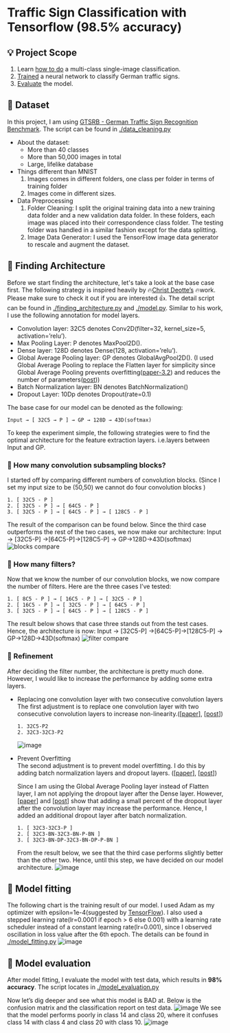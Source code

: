 # Traffic Sign Classification with Tensorflow (98.5% accuracy)
## :bulb: Project Scope
1. Learn [how to do](https://github.com/mike1393/traffic-sign-classification-tensorflow#mag_right-finding-architecture) a multi-class single-image classification.
2. [Trained](https://github.com/mike1393/traffic-sign-classification-tensorflow#speech_balloon-model-fitting) a neural network to classify German traffic signs.
3. [Evaluate](https://github.com/mike1393/traffic-sign-classification-tensorflow#speech_balloon-model-evaluation) the model.

## :open_file_folder: Dataset
In this project, I am using [GTSRB - German Traffic Sign Recognition Benchmark](https://www.kaggle.com/datasets/meowmeowmeowmeowmeow/gtsrb-german-traffic-sign). The script can be found in [./data_cleaning.py](https://github.com/mike1393/traffic-sign-classification-tensorflow/blob/main/data_cleaning.py)
- About the dataset:
    - More than 40 classes
    - More than 50,000 images in total
    - Large, lifelike database
- Things different than MNIST
    1. Images comes in different folders, one class per folder in terms of training folder
    2. Images come in different sizes.
- Data Preprocessing
    1. Folder Cleaning: I split the original training data into a new training data folder and a new validation data folder. In these folders, each image was placed into their correspondence class folder. The testing folder was handled in a similar fashion except for the data splitting.
    2. Image Data Generator: I used the TensorFlow image data generator to rescale and augment the dataset.

## :mag_right: Finding Architecture
Before we start finding the architecture, let's take a look at the base case first. The following strategy is inspired heavily by :fire:[Christ Deotte’s](https://www.kaggle.com/code/cdeotte/how-to-choose-cnn-architecture-mnist/notebook) :fire:work. Please make sure to check it out if you are interested :thumbsup:. The detail script can be found in [./finding_architecture.py](https://github.com/mike1393/traffic-sign-classification-tensorflow/blob/main/finding_architecture.py) and [./model.py](https://github.com/mike1393/traffic-sign-classification-tensorflow/blob/main/models.py). Similar to his work, I use the following annotation for model layers.

- Convolution layer: 32C5 denotes Conv2D(filter=32, kernel_size=5, activation=’relu’).
- Max Pooling Layer:  P denotes MaxPool2D().
- Dense layer:  128D denotes Dense(128, activation=’relu’).
- Global Average Pooling layer:  GP denotes GlobalAvgPool2D(). (I used Global Average Pooling to replace the Flatten layer for simplicity since Global Average Pooling prevents overfitting([paper-3.2](https://arxiv.org/pdf/1312.4400.pdf)) and reduces the number of parameters([post](https://stackoverflow.com/a/65860888)))
- Batch Normalization layer: BN denotes BatchNormalization()
- Dropout Layer: 10Dp denotes Dropout(rate=0.1)

The base case for our model can be denoted as the following:

```Input → [ 32C5 → P ] → GP → 128D → 43D(softmax)```

To keep the experiment simple, the following strategies were to find the optimal architecture for the feature extraction layers. i.e.layers between Input and GP.
### :thought_balloon: How many convolution subsampling blocks?
I started off by comparing different numbers of convolution blocks. (Since I set my input size to be (50,50) we cannot do four convolution blocks )
```
1. [ 32C5 - P ]
2. [ 32C5 - P ] → [ 64C5 - P ]
3. [ 32C5 - P ] → [ 64C5 - P ] → [ 128C5 - P ]
```
The result of the comparison can be found below. Since the third case outperforms the rest of the two cases, we now make our architecture: Input → [32C5-P] →[64C5-P]→[128C5-P] → GP→128D→43D(softmax)
![blocks compare](https://github.com/mike1393/traffic-sign-classification-tensorflow/blob/main/result/conv_block.png)
### :thought_balloon: How many filters?
Now that we know the number of our convolution blocks, we now compare the number of filters. Here are the three cases I’ve tested:
```
1. [ 8C5 - P ] → [ 16C5 - P ] → [ 32C5 - P ]
2. [ 16C5 - P ] → [ 32C5 - P ] → [ 64C5 - P ]
3. [ 32C5 - P ] → [ 64C5 - P ] → [ 128C5 - P ]
```
The result below shows that case three stands out from the test cases. Hence, the architecture is now: Input → [32C5-P] →[64C5-P]→[128C5-P] → GP→128D→43D(softmax)
![filter compare](https://github.com/mike1393/traffic-sign-classification-tensorflow/blob/main/result/conv_filter.png)
### :thought_balloon: Refinement
After deciding the filter number, the architecture is pretty much done. However, I would like to increase the performance by adding some extra layers.
- Replacing one convolution layer with two consecutive convolution layers<br>
    The first adjustment is to replace one convolution layer with two consecutive convolution layers to increase non-linearity.([[paper](https://arxiv.org/pdf/1409.1556.pdf)], [[post](https://stackoverflow.com/a/51815101)])
    ```
    1. 32C5-P2
    2. 32C3-32C3-P2
    ```
    ![image](https://github.com/mike1393/traffic-sign-classification-tensorflow/blob/main/result/conv_double_layer.png)
- Prevent Overfitting<br>
    The second adjustment is to prevent model overfitting. I do this by adding batch normalization layers and dropout layers. ([[paper](https://arxiv.org/pdf/1502.03167.pdf)], [[post](https://stackoverflow.com/questions/39691902/ordering-of-batch-normalization-and-dropout)])
    
    Since I am using the Global Average Pooling layer instead of Flatten layer, I am not applying the dropout layer after the Dense layer. However, [[paper](http://mipal.snu.ac.kr/images/1/16/Dropout_ACCV2016.pdf)] and [[post](https://stackoverflow.com/questions/46841362/where-dropout-should-be-inserted-fully-connected-layer-convolutional-layer)] show that adding a small percent of the dropout layer after the convolution layer may increase the performance. Hence, I added an additional dropout layer after batch normalization.
    ```
    1. [ 32C3-32C3-P ]
    2. [ 32C3-BN-32C3-BN-P-BN ]
    3. [ 32C3-BN-DP-32C3-BN-DP-P-BN ]
    ```
    From the result below, we see that the third case performs slightly better than the other two. Hence, until this step, we have decided on our model architecture.
    ![image](https://github.com/mike1393/traffic-sign-classification-tensorflow/blob/main/result/conv_BN_Dp.png)

## :speech_balloon: Model fitting
The following chart is the training result of our model. I used Adam as my optimizer with epsilon=1e-4(suggested by [TensorFlow](https://www.tensorflow.org/api_docs/python/tf/keras/optimizers/Adam#args)). I also used a stepped learning rate(lr=0.0001 if epoch > 6 else 0.001) with a learning rate scheduler instead of a constant learning rate(lr=0.001), since I observed oscillation in loss value after the 6th epoch. The details can be found in [./model_fitting.py](https://github.com/mike1393/traffic-sign-classification-tensorflow/blob/main/model_fitting.py)
![image](https://github.com/mike1393/traffic-sign-classification-tensorflow/blob/main/result/fitting_result.png)
## :speech_balloon: Model evaluation

After model fitting, I evaluate the model with test data, which results in **98% accuracy**. The script locates in [./model_evaluation.py](https://github.com/mike1393/traffic-sign-classification-tensorflow/blob/main/model_evaluation.py)

Now let’s dig deeper and see what this model is BAD at. Below is the confusion matrix and the classification report on test data.
![image](https://github.com/mike1393/traffic-sign-classification-tensorflow/blob/main/result/classification_report.png)
We see that the model performs poorly in class 14 and class 20, where it confuses class 14 with class 4 and class 20 with class 10.
![image](https://github.com/mike1393/traffic-sign-classification-tensorflow/blob/main/result/confusion_matrix.png)

